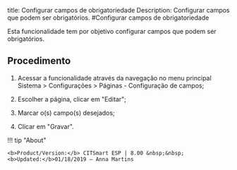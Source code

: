 title: Configurar campos de obrigatoriedade
Description: Configurar campos que podem ser obrigatórios.
#Configurar campos de obrigatoriedade

Esta funcionalidade tem por objetivo configurar campos que podem ser
obrigatórios.

Procedimento
----------------

1.  Acessar a funcionalidade através da navegação no menu principal Sistema \>
    Configurações \> Páginas - Configuração de campos;

2.  Escolher a página, clicar em "Editar";

3.  Marcar o(s) campo(s) desejados;

4.  Clicar em "Gravar".


!!! tip "About"

    <b>Product/Version:</b> CITSmart ESP | 8.00 &nbsp;&nbsp;
    <b>Updated:</b>01/18/2019 – Anna Martins
